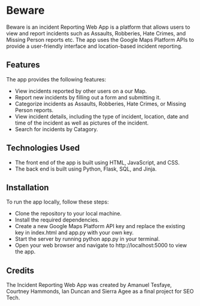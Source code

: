 # Beware

Beware is an incident Reporting Web App is a platform that allows users to view and report incidents such as Assaults, Robberies, Hate Crimes, and Missing Person reports etc. The app uses the Google Maps Platform APIs to provide a user-friendly interface and location-based incident reporting.

## Features
The app provides the following features:

- View incidents reported by other users on a our Map.
- Report new incidents by filling out a form and submitting it.
- Categorize incidents as Assaults, Robberies, Hate Crimes, or Missing Person reports.
- View incident details, including the type of incident, location, date and time of the incident as well as pictures of the incident.
- Search for incidents by Catagory.

## Technologies Used
- The front end of the app is built using HTML, JavaScript, and CSS. 
- The back end is built using Python, Flask, SQL, and Jinja.

## Installation
To run the app locally, follow these steps:

- Clone the repository to your local machine.
- Install the required dependencies.
- Create a new Google Maps Platform API key and replace the existing key in index.html and app.py with your own key.
- Start the server by running python app.py in your terminal.
- Open your web browser and navigate to http://localhost:5000 to view the app.


## Credits
The Incident Reporting Web App was created by Amanuel Tesfaye, Courtney Hammonds, Ian Duncan and Sierra Agee as a final project for SEO Tech.
